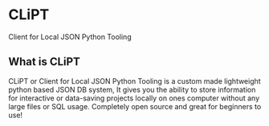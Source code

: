 # CLiPT
Client for Local JSON Python Tooling

## What is CLiPT
CLiPT or Client for Local JSON Python Tooling is a custom made lightweight python based JSON DB system, It gives you the ability to store information for interactive or data-saving projects locally on ones computer without any large files or SQL usage.
Completely open source and great for beginners to use!
